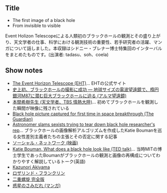## Title
- The first image of a black hole
- From invisible to visible

Event Holizon Telescopeによる人類初のブラックホールの観測とその盛り上がり、天文学者の仕事、科学における観測技術の重要性、若手研究者の活躍、マンガについて話しました。本収録はシドニー・ブレナー博士特集回のインターバルをまとめたものです。(出演者: tadasu、soh、coela)

## Show notes
- [The Event Horizon Telescope (EHT)](https://eventhorizontelescope.org/)... EHTの公式サイト
- [史上初、ブラックホールの撮影に成功 ― 地球サイズの電波望遠鏡で、楕円銀河M87に潜む巨大ブラックホールに迫る (アルマ望遠鏡)](https://alma-telescope.jp/news/press/eht-201904)
- [本間希樹先生 (天文学者、TBS 情熱大陸)](https://www.mbs.jp/jounetsu/2019/04_14.shtml)... 初めてブラックホールを観測した瞬間が映像に残されている
- [Black hole picture captured for first time in space breakthrough (The Guardian)](https://www.theguardian.com/science/2019/apr/10/black-hole-picture-captured-for-first-time-in-space-breakthrough)
- [Astronomer slams sexists trying to tear down black hole researcher's rep](https://www.theregister.co.uk/2019/04/12/astronomer_schools_sexists/)... ブラックホールの画像解析アルゴリズムを作成したKatie Boumanを巡る女性差別主義者たちの主張とその否定に関する記事
- [ソーシャル・ネットワーク (映画)](https://ja.wikipedia.org/wiki/%E3%82%BD%E3%83%BC%E3%82%B7%E3%83%A3%E3%83%AB%E3%83%BB%E3%83%8D%E3%83%83%E3%83%88%E3%83%AF%E3%83%BC%E3%82%AF_(%E6%98%A0%E7%94%BB))
- [Katie Bouman, What does a black hole look like (TED talk)](https://www.ted.com/talks/katie_bouman_what_does_a_black_hole_look_like)... 当時MITの博士学生であったBoumanがブラックホールの観測と画像の再構成についてわかりやすく解説しているトーク(英語)
- [Kazunori Akiyama](http://kazuakiyama.github.io/pages/aboutme.html)
- [ロザリンド・フランクリン](https://www.kazusa.or.jp/dnaftb/19/bio-3.html)
- [二重螺旋 完全版](https://www.amazon.co.jp/%E4%BA%8C%E9%87%8D%E8%9E%BA%E6%97%8B-%E5%AE%8C%E5%85%A8%E7%89%88-%E3%82%B8%E3%82%A7%E3%83%BC%E3%83%A0%E3%82%BA%E3%83%BBD-%E3%83%AF%E3%83%88%E3%82%BD%E3%83%B3/dp/4105068911)
- [惑星のさみだれ (マンガ)](https://www.amazon.co.jp/dp/B00MXNBMAO/ref=dp-kindle-redirect?_encoding=UTF8&btkr=1)
